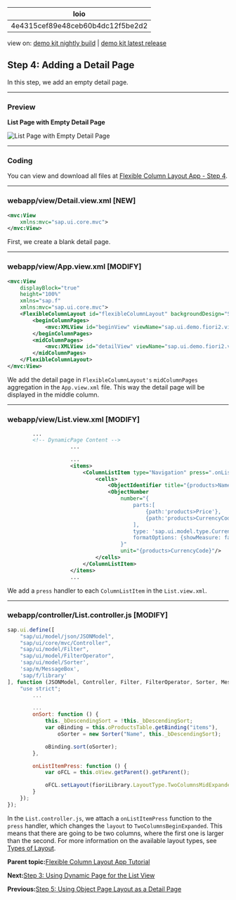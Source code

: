 <!-- loio4e4315cef89e48ceb60b4dc12f5be2d2 -->

| loio |
| -----|
| 4e4315cef89e48ceb60b4dc12f5be2d2 |

<div id="loio">

view on: [demo kit nightly build](https://sdk.openui5.org/nightly/#/topic/4e4315cef89e48ceb60b4dc12f5be2d2) | [demo kit latest release](https://sdk.openui5.org/topic/4e4315cef89e48ceb60b4dc12f5be2d2)</div>

## Step 4: Adding a Detail Page

In this step, we add an empty detail page.

***

<a name="loio4e4315cef89e48ceb60b4dc12f5be2d2__section_ed2_4dd_lbb"/>

### Preview

  
  
**List Page with Empty Detail Page**

![](images/loio10dec0cd47ca4a6fb9ce1caf2ba768e3_HiRes.gif "List Page with Empty Detail Page")

***

<a name="loio4e4315cef89e48ceb60b4dc12f5be2d2__section_fd2_4dd_lbb"/>

### Coding

You can view and download all files at [Flexible Column Layout App - Step 4](https://sdk.openui5.org/sample/sap.f.tutorial.fiori2.04/preview).

***

<a name="loio4e4315cef89e48ceb60b4dc12f5be2d2__section_a5b_clj_l4b"/>

### webapp/view/Detail.view.xml \[NEW\]

```xml
<mvc:View
	xmlns:mvc="sap.ui.core.mvc">
</mvc:View>
```

First, we create a blank detail page.

***

<a name="loio4e4315cef89e48ceb60b4dc12f5be2d2__section_t3z_1lj_l4b"/>

### webapp/view/App.view.xml \[MODIFY\]

```xml
<mvc:View
	displayBlock="true"
	height="100%"
	xmlns="sap.f"
	xmlns:mvc="sap.ui.core.mvc">
	<FlexibleColumnLayout id="flexibleColumnLayout" backgroundDesign="Solid">
		<beginColumnPages>
			<mvc:XMLView id="beginView" viewName="sap.ui.demo.fiori2.view.List"/>
		</beginColumnPages>
		<midColumnPages>
			<mvc:XMLView id="detailView" viewName="sap.ui.demo.fiori2.view.Detail"/>
		</midColumnPages>
	</FlexibleColumnLayout>
</mvc:View>
```

We add the detail page in `FlexibleColumnLayout's` `midColumnPages` aggregation in the `App.view.xml` file. This way the detail page will be displayed in the middle column.

***

<a name="loio4e4315cef89e48ceb60b4dc12f5be2d2__section_xw1_1lj_l4b"/>

### webapp/view/List.view.xml \[MODIFY\]

```xml
		...
		<!-- DynamicPage Content -->
					...

					...
					<items>
						<ColumnListItem type="Navigation" press=".onListItemPress">
							<cells>
								<ObjectIdentifier title="{products>Name}" text="{products>ProductId}"/>
								<ObjectNumber
									number="{
										parts:[
											{path:'products>Price'},
											{path:'products>CurrencyCode'}
										],
										type: 'sap.ui.model.type.Currency',
										formatOptions: {showMeasure: false}
									}"
									unit="{products>CurrencyCode}"/>
							</cells>
						</ColumnListItem>
					</items>
					...
```

We add a `press` handler to each `ColumnListItem` in the `List.view.xml`.

***

<a name="loio4e4315cef89e48ceb60b4dc12f5be2d2__section_nxz_ykj_l4b"/>

### webapp/controller/List.controller.js \[MODIFY\]

```js
sap.ui.define([
	"sap/ui/model/json/JSONModel",
	"sap/ui/core/mvc/Controller",
	"sap/ui/model/Filter",
	"sap/ui/model/FilterOperator",
	'sap/ui/model/Sorter',
	'sap/m/MessageBox',
	'sap/f/library'
], function (JSONModel, Controller, Filter, FilterOperator, Sorter, MessageBox, fioriLibrary) {
	"use strict";
		...

		...
		onSort: function () {
			this._bDescendingSort = !this._bDescendingSort;
			var oBinding = this.oProductsTable.getBinding("items"),
				oSorter = new Sorter("Name", this._bDescendingSort);

			oBinding.sort(oSorter);
		},

		onListItemPress: function () {
			var oFCL = this.oView.getParent().getParent();

			oFCL.setLayout(fioriLibrary.LayoutType.TwoColumnsMidExpanded);
		}
	});
});
```

In the `List.controller.js`, we attach a `onListItemPress` function to the `press` handler, which changes the `layout` to `TwoColumnsBeginExpanded`. This means that there are going to be two columns, where the first one is larger than the second. For more information on the available layout types, see [Types of Layout](Types_of_Layout_3b9f760.md).

**Parent topic:**[Flexible Column Layout App Tutorial](Flexible_Column_Layout_App_Tutorial_c4de2df.md "In this tutorial, we showcase how to structure your OpenUI5 app using the layout patterns that comply with the SAP Fiori design guidelines.")

**Next:**[Step 3: Using Dynamic Page for the List View](Step_3_Using_Dynamic_Page_for_the_List_View_0830bce.md "In this step, we create the list view of the app using sap.f.DynamicPage control.")

**Previous:**[Step 5: Using Object Page Layout as a Detail Page](Step_5_Using_Object_Page_Layout_as_a_Detail_Page_d1ffe61.md "In this step, we add sap.uxap.ObjectPageLayout to the detail page to display more information about each product.")

